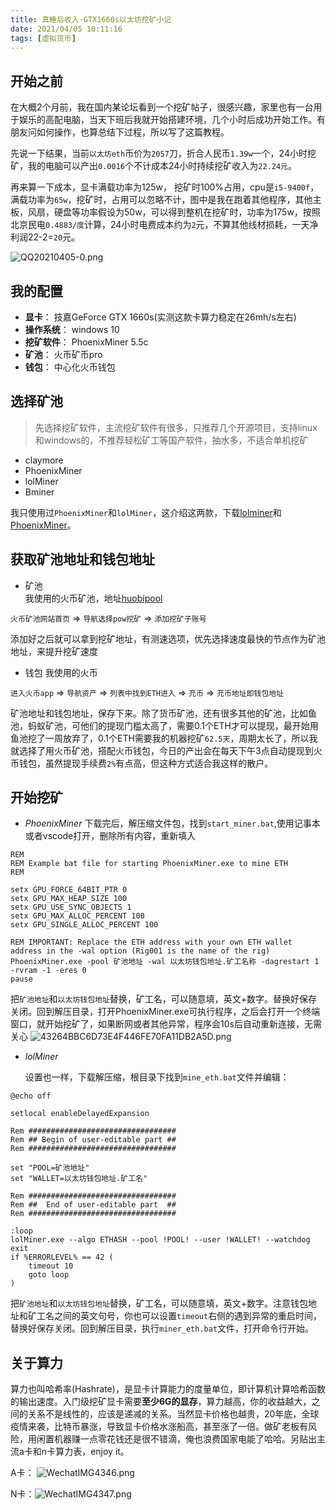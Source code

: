 ```yaml
---
title: 真睡后收入·GTX1660s以太坊挖矿小记
date: 2021/04/05 10:11:16
tags: [虚拟货币]
---
```


## 开始之前

在大概2个月前，我在国内某论坛看到一个挖矿帖子，很感兴趣，家里也有一台用于娱乐的高配电脑，当天下班后我就开始搭建环境，几个小时后成功开始工作。有朋友问如何操作，也算总结下过程，所以写了这篇教程。

先说一下结果，当前`以太坊eth`币价为`2057`刀，折合人民币`1.39w`一个，24小时挖矿，我的电脑可以产出`0.0016`个不计成本24小时持续挖矿收入为`22.24元`。

再来算一下成本，显卡满载功率为125w， 挖矿时100%占用，cpu是`i5-9400f`，满载功率为`65w`，挖矿时，占用可以忽略不计，图中是我在跑着其他程序，其他主板，风扇，硬盘等功率假设为50w，可以得到整机在挖矿时，功率为175w，按照北京民电`0.4883/度`计算，24小时电费成本约为`2`元，不算其他线材损耗，一天净利润22-2=`20`元。

![QQ20210405-0.png](./真睡后收入-以太坊挖矿教程/YA4dIRbSgNVsvKE.png)

## 我的配置
- **显卡**： 技嘉GeForce GTX 1660s(实测这款卡算力稳定在26mh/s左右)
- **操作系统**： windows 10
- **挖矿软件**： PhoenixMiner 5.5c
- **矿池**： 火币矿币pro
- **钱包**： 中心化火币钱包

## 选择矿池

>先选择挖矿软件，主流挖矿软件有很多，只推荐几个开源项目，支持linux和windows的，不推荐轻松矿工等国产软件，抽水多，不适合单机挖矿

- claymore
- PhoenixMiner
- lolMiner
- Bminer

我只使用过`PhoenixMiner`和`lolMiner`，这介绍这两款，下载[lolminer](https://github.com/Lolliedieb/lolMiner-releases/releases)和[PhoenixMiner](https://phoenixminer.org/)。  

## 获取矿池地址和钱包地址
 - 矿池   
 我使用的火币矿池，地址[huobipool](https://www.huobipool.com/)  

 `火币矿池网站首页` => `导航选择pow挖矿` => `添加挖矿子账号`

 添加好之后就可以拿到挖矿地址，有测速选项，优先选择速度最快的节点作为矿池地址，来提升挖矿速度    

 - 钱包
 我使用的火币  

 `进入火币app` => `导航资产` => `列表中找到ETH进入` => `充币` => `充币地址即钱包地址`

矿池地址和钱包地址，保存下来。除了货币矿池，还有很多其他的矿池，比如鱼池，蚂蚁矿池，可他们的提现门槛太高了，需要0.1个ETH才可以提现，最开始用鱼池挖了一周放弃了，0.1个ETH需要我的机器挖矿`62.5天`，周期太长了，所以我就选择了用火币矿池，搭配火币钱包，今日的产出会在每天下午3点自动提现到火币钱包，虽然提现手续费`2%`有点高，但这种方式适合我这样的散户。

## 开始挖矿
 - *PhoenixMiner*
	下载完后，解压缩文件包，找到`start_miner.bat`,使用记事本或者vscode打开，删除所有内容，重新填入  
	
```
REM
REM Example bat file for starting PhoenixMiner.exe to mine ETH
REM

setx GPU_FORCE_64BIT_PTR 0
setx GPU_MAX_HEAP_SIZE 100
setx GPU_USE_SYNC_OBJECTS 1
setx GPU_MAX_ALLOC_PERCENT 100
setx GPU_SINGLE_ALLOC_PERCENT 100

REM IMPORTANT: Replace the ETH address with your own ETH wallet address in the -wal option (Rig001 is the name of the rig)
PhoenixMiner.exe -pool 矿池地址 -wal 以太坊钱包地址.矿工名称 -dagrestart 1 -rvram -1 -eres 0
pause
```

把`矿池地址`和`以太坊钱包地址`替换，矿工名，可以随意填，英文+数字。替换好保存关闭。回到解压目录，打开PhoenixMiner.exe可执行程序，之后会打开一个终端窗口，就开始挖矿了，如果断网或者其他异常，程序会10s后自动重新连接，无需关心
![43264BBC6D73E4F446FE70FA11DB2A5D.png](./真睡后收入-以太坊挖矿教程/grXvl26PoEtMFpa.png)

 - *lolMiner*

 	设置也一样，下载解压缩，根目录下找到`mine_eth.bat`文件并编辑：

```
@echo off

setlocal enableDelayedExpansion

Rem #################################
Rem ## Begin of user-editable part ##
Rem #################################

set "POOL=矿池地址"
set "WALLET=以太坊钱包地址.矿工名"										

Rem #################################
Rem ##  End of user-editable part  ##
Rem #################################

:loop
lolMiner.exe --algo ETHASH --pool !POOL! --user !WALLET! --watchdog exit
if %ERRORLEVEL% == 42 (
	timeout 10
	goto loop
)
```
把`矿池地址`和`以太坊钱包地址`替换，矿工名，可以随意填，英文+数字。注意钱包地址和矿工名之间的英文句号，你也可以设置`timeout`右侧的遇到异常的重启时间，替换好保存关闭。回到解压目录，执行`miner_eth.bat`文件，打开命令行开始。

## 关于算力
算力也叫哈希率(Hashrate)，是显卡计算能力的度量单位，即计算机计算哈希函数的输出速度。入门级挖矿显卡需要**至少6G的显存**，算力越高，你的收益越大，之间的关系不是线性的，应该是递减的关系。当然显卡价格也越贵，20年底，全球疫情来袭，比特币暴涨，导致显卡价格水涨船高，甚至涨了一倍。做矿老板有风险，用闲置机器赚一点零花钱还是很不错滴，俺也浪费国家电能了哈哈。另贴出主流a卡和n卡算力表，enjoy it。

A卡：
![WechatIMG4346.png](./真睡后收入-以太坊挖矿教程/ZD6ML8tjkGXdeWf.png)

N卡：![WechatIMG4347.png](./真睡后收入-以太坊挖矿教程/rhvAF538ynVWtlY.png)



  
